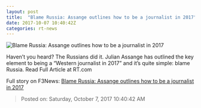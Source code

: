 ```yaml
---
layout: post
title:  "Blame Russia: Assange outlines how to be a journalist in 2017"
date: 2017-10-07 10:40:42Z
categories: rt-news
---
```


![Blame Russia: Assange outlines how to be a journalist in 2017](https://cdni.rt.com/files/2017.10/article/59d8adfefc7e930e208b456b.jpg)

Haven’t you heard? The Russians did it. Julian Assange has outlined the key element to being a “Western journalist in 2017” and it’s quite simple: blame Russia. Read Full Article at RT.com


Full story on F3News: [Blame Russia: Assange outlines how to be a journalist in 2017](http://www.f3nws.com/n/MDKHFG)

> Posted on: Saturday, October 7, 2017 10:40:42 AM
